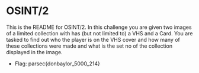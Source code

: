 # OSINT/2
This is the README for OSINT/2.
In this challenge you are given two images of a limited collection with has (but not limited to) a VHS and a Card. You are tasked to find out who the player is on the VHS cover and how many of these collections were made and what is the set no of the collection displayed in the image.
- Flag: parsec{donbaylor_5000_214}

